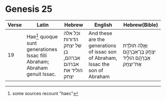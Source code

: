# Genesis 25

|Verse|Latin|Hebrew|English|Hebrew(Bible)|
|-----|-----|------|-------|-------------|
|19|Hae[^a] quoque sunt generationes Issac filli Abraham; Abraham genuit Issac.|וכל אלה הדורות של יצחק בן אברהם, אברהם הוליד את יצחק|And these are the generations of issac son of Abraham, Issac the son of Abraham|וְאֵ֛לֶּה תּוֹלְדֹ֥ת יִצְחָ֖ק בֶּן־אַבְרָהָ֑ם אַבְרָהָ֖ם הוֹלִ֥יד אֶת־יִצְחָֽק|


[^a]: some sources recount "haec"